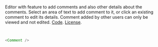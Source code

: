 Editor with feature to add comments and also other details about the comments. Select an area of text to add comment to it, or click an existing comment to edit its details. Comment added by other users can only be viewed and not edited. <a target="_blank" href="https://github.com/nib-edit/Nib/blob/master/packages/docs/advance-features/Comment/index.jsx">Code</a>. [License](#/License).

<br />

```js
<Comment />
```
